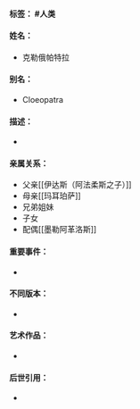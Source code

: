 #### 标签： #人类
#### 姓名：
- 克勒俄帕特拉
#### 别名：
- Cloeopatra
#### 描述：
- 
#### 亲属关系：
- 父亲[[伊达斯（阿法柔斯之子）]]
- 母亲[[玛耳珀萨]]
- 兄弟姐妹
- 子女
- 配偶[[墨勒阿革洛斯]]
#### 重要事件：
- 
#### 不同版本：
- 
#### 艺术作品：
- 
#### 后世引用：
- 